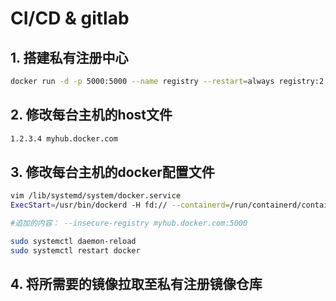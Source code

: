 # CI/CD & gitlab
## 1. 搭建私有注册中心
```bash
docker run -d -p 5000:5000 --name registry --restart=always registry:2
```
## 2. 修改每台主机的host文件
```bash
1.2.3.4 myhub.docker.com
```
## 3. 修改每台主机的docker配置文件
```bash
vim /lib/systemd/system/docker.service
ExecStart=/usr/bin/dockerd -H fd:// --containerd=/run/containerd/containerd.sock --insecure-registry myhub.docker.com:5000

#追加的内容： --insecure-registry myhub.docker.com:5000

sudo systemctl daemon-reload
sudo systemctl restart docker
```

## 4. 将所需要的镜像拉取至私有注册镜像仓库








